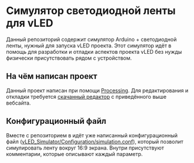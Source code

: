 # Симулятор светодиодной ленты для vLED

Данный репозиторий содержит симулятор Arduino + светодиодной ленты, нужный для запуска vLED проекта. Этот симулятор идёт в помощь для разработки и отладки аспектов проекта vLED без нужды физически присутствовать рядом с устройством.

## На чём написан проект

Данный проект написан при помощи [Processing](https://processing.org). Для редактирования и откладки требуется [скачанный редактор](https://processing.org/download) с приведённого выше вебсайта.

## Конфигурационный файл

Вместе с репозиторием в идёт уже написанный конфигурационный файл ([vLED_Simulator/Configuration/simulation.conf](vLED_Simulator/Configuration/simulation.conf)), который позволит симулировать ленту вокруг 16:9 экрана. Внутри присутствуют комментарии, которые описывают каждый параметр.